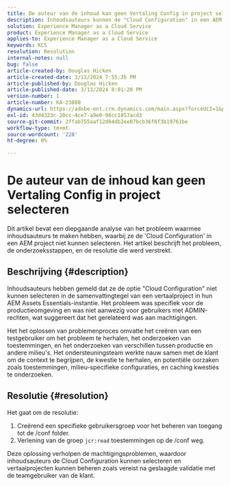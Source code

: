 ```yaml
---
title: De auteur van de inhoud kan geen Vertaling Config in project selecteren
description: Inhoudsauteurs kunnen de "Cloud Configuration" in een AEM project niet selecteren, waardoor de vertaalconfiguraties niet effectief kunnen worden beheerd.
solution: Experience Manager as a Cloud Service
product: Experience Manager as a Cloud Service
applies-to: Experience Manager as a Cloud Service
keywords: KCS
resolution: Resolution
internal-notes: null
bug: false
article-created-by: Douglas Hicken
article-created-date: 3/13/2024 7:55:35 PM
article-published-by: Douglas Hicken
article-published-date: 3/13/2024 8:01:20 PM
version-number: 1
article-number: KA-23880
dynamics-url: https://adobe-ent.crm.dynamics.com/main.aspx?forceUCI=1&pagetype=entityrecord&etn=knowledgearticle&id=f33498a3-73e1-ee11-904d-6045bd006704
exl-id: 43d4323c-20cc-4ce7-a9e0-96cc1857acd3
source-git-commit: 2ffab755aaf12d64db2ee07bcb36f6f3b19761be
workflow-type: tm+mt
source-wordcount: '228'
ht-degree: 0%

---
```


# De auteur van de inhoud kan geen Vertaling Config in project selecteren


Dit artikel bevat een diepgaande analyse van het probleem waarmee inhoudsauteurs te maken hebben, waarbij ze de &#39;Cloud Configuration&#39; in een AEM project niet kunnen selecteren. Het artikel beschrijft het probleem, de onderzoeksstappen, en de resolutie die werd verstrekt.

## Beschrijving {#description}


Inhoudsauteurs hebben gemeld dat ze de optie &quot;Cloud Configuration&quot; niet kunnen selecteren in de samenvattingtegel van een vertaalproject in hun AEM Assets Essentials-instantie. Het probleem was specifiek voor de productieomgeving en was niet aanwezig voor gebruikers met ADMIN-rechten, wat suggereert dat het gerelateerd was aan machtigingen.

Het het oplossen van problemenproces omvatte het creëren van een testgebruiker om het probleem te herhalen, het onderzoeken van toestemmingen, en het onderzoeken van verschillen tussen productie en andere milieu&#39;s. Het ondersteuningsteam werkte nauw samen met de klant om de context te begrijpen, de kwestie te herhalen, en potentiële oorzaken zoals toestemmingen, milieu-specifieke configuraties, en caching kwesties te onderzoeken.


## Resolutie {#resolution}


Het gaat om de resolutie:

1. Creërend een specifieke gebruikersgroep voor het beheren van toegang tot de /conf folder.
2. Verlening van de groep `jcr:read` toestemmingen op de /conf weg.


Deze oplossing verholpen de machtigingsproblemen, waardoor inhoudsauteurs de Cloud Configuration kunnen selecteren en vertaalprojecten kunnen beheren zoals vereist na geslaagde validatie met de teamgebruiker van de klant.
